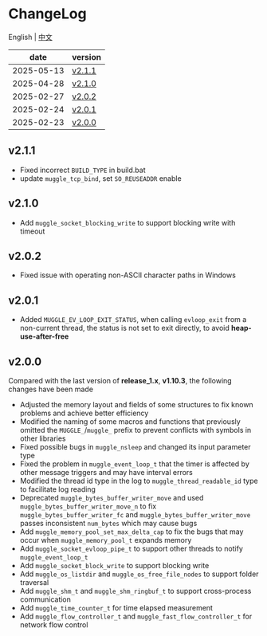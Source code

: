 # ChangeLog 
English | [中文](./CHANGELOG_cn.md)

| date | version |
| ---- | ---- |
| 2025-05-13 | [v2.1.1](#v211) |
| 2025-04-28 | [v2.1.0](#v210) |
| 2025-02-27 | [v2.0.2](#v202) |
| 2025-02-24 | [v2.0.1](#v201) |
| 2025-02-23 | [v2.0.0](#v200) |

## v2.1.1
* Fixed incorrect `BUILD_TYPE` in build.bat
* update `muggle_tcp_bind`, set `SO_REUSEADDR` enable

## v2.1.0
* Add `muggle_socket_blocking_write` to support blocking write with timeout

## v2.0.2
* Fixed issue with operating non-ASCII character paths in Windows

## v2.0.1
* Added `MUGGLE_EV_LOOP_EXIT_STATUS`, when calling `evloop_exit` from a non-current thread, the status is not set to exit directly, to avoid **heap-use-after-free**

## v2.0.0
Compared with the last version of **release_1.x**, **v1.10.3**, the following changes have been made
* Adjusted the memory layout and fields of some structures to fix known problems and achieve better efficiency
* Modified the naming of some macros and functions that previously omitted the `MUGGLE_`/`muggle_` prefix to prevent conflicts with symbols in other libraries
* Fixed possible bugs in `muggle_nsleep` and changed its input parameter type
* Fixed the problem in `muggle_event_loop_t` that the timer is affected by other message triggers and may have interval errors
* Modified the thread id type in the log to `muggle_thread_readable_id` type to facilitate log reading
* Deprecated `muggle_bytes_buffer_writer_move` and used `muggle_bytes_buffer_writer_move_n` to fix `muggle_bytes_buffer_writer_fc` and `muggle_bytes_buffer_writer_move` passes inconsistent `num_bytes` which may cause bugs
* Add `muggle_memory_pool_set_max_delta_cap` to fix the bugs that may occur when `muggle_memory_pool_t` expands memory
* Add `muggle_socket_evloop_pipe_t` to support other threads to notify `muggle_event_loop_t`
* Add `muggle_socket_block_write` to support blocking write
* Add `muggle_os_listdir` and `muggle_os_free_file_nodes` to support folder traversal
* Add `muggle_shm_t` and `muggle_shm_ringbuf_t` to support cross-process communication
* Add `muggle_time_counter_t` for time elapsed measurement
* Add `muggle_flow_controller_t` and `muggle_fast_flow_controller_t` for network flow control

